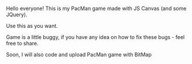 Hello everyone!
This is my PacMan game made with JS Canvas (and some JQuery).

Use this as you want.

Game is a little buggy, if you have any idea on how to fix these bugs - feel free to share.

Soon, I will also code and upload PacMan game with BitMap